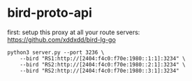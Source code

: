 # bird-proto-api

first: setup this proxy at all your route servers: https://github.com/xddxdd/bird-lg-go

```usage
python3 server.py --port 3236 \
    --bird "RS1:http://[2404:f4c0:f70e:1980::1:1]:3234" \
    --bird "RS2:http://[2404:f4c0:f70e:1980::2:1]:3234" \
    --bird "RS2:http://[2404:f4c0:f70e:1980::3:1]:3234"
```

